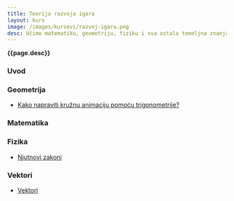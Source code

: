 ```yaml
---
title: Teorija razvoja igara
layout: kurs
image: /images/kursevi/razvoj-igara.png
desc: Učimo matematiku, geometriju, fiziku i sva ostala temeljna znanja potrebna za razvoj igara.
---
```


**{{page.desc}}**

### Uvod

### Geometrija

- [Kako napraviti kružnu animaciju pomoću trigonometrije?](/trigonometrija-animacija)

### Matematika

### Fizika

- [Njutnovi zakoni](/njutnovi-zakoni)

### Vektori

- [Vektori](/vektori)